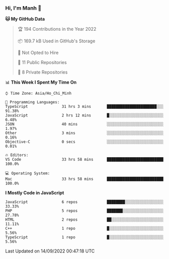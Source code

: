 ### Hi, I'm Manh 👋

<!--START_SECTION:waka-->
**🐱 My GitHub Data** 

> 🏆 194 Contributions in the Year 2022
 > 
> 📦 169.7 kB Used in GitHub's Storage 
 > 
> 🚫 Not Opted to Hire
 > 
> 📜 11 Public Repositories 
 > 
> 🔑 8 Private Repositories  
 > 
📊 **This Week I Spent My Time On** 

```text
⌚︎ Time Zone: Asia/Ho_Chi_Minh

💬 Programming Languages: 
TypeScript               31 hrs 3 mins       ██████████████████████░░░   91.38% 
JavaScript               2 hrs 12 mins       █░░░░░░░░░░░░░░░░░░░░░░░░   6.48% 
JSON                     40 mins             ░░░░░░░░░░░░░░░░░░░░░░░░░   1.97% 
Other                    3 mins              ░░░░░░░░░░░░░░░░░░░░░░░░░   0.16% 
Objective-C              0 secs              ░░░░░░░░░░░░░░░░░░░░░░░░░   0.01%

🔥 Editors: 
VS Code                  33 hrs 58 mins      █████████████████████████   100.0%

💻 Operating System: 
Mac                      33 hrs 58 mins      █████████████████████████   100.0%

```

**I Mostly Code in JavaScript** 

```text
JavaScript               6 repos             ████████░░░░░░░░░░░░░░░░░   33.33% 
PHP                      5 repos             ███████░░░░░░░░░░░░░░░░░░   27.78% 
HTML                     2 repos             ██░░░░░░░░░░░░░░░░░░░░░░░   11.11% 
C++                      1 repo              █░░░░░░░░░░░░░░░░░░░░░░░░   5.56% 
TypeScript               1 repo              █░░░░░░░░░░░░░░░░░░░░░░░░   5.56%

```



 Last Updated on 14/09/2022 00:47:18 UTC
<!--END_SECTION:waka-->

